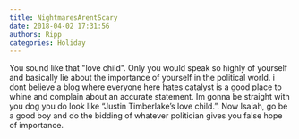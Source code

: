 ```yaml
---
title: NightmaresArentScary
date: 2018-04-02 17:31:56
authors: Ripp
categories: Holiday
---
```


 You sound like that "love child". Only you would speak so highly of yourself and basically lie about the importance of yourself in the political world. i dont believe a blog where everyone here hates catalyst is a good place to whine and complain about an accurate statement. Im gonna be straight with you dog you do look like “Justin Timberlake’s love child.”. Now Isaiah, go be a good boy and do the bidding of whatever politician gives you false hope of importance.
